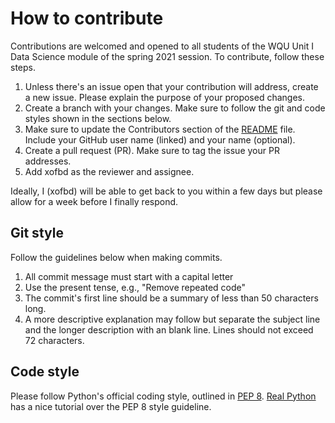 # How to contribute

Contributions are welcomed and opened to all students of the WQU Unit I Data Science module of the spring 2021 session. To contribute, follow these steps.

1. Unless there's an issue open that your contribution will address, create a new issue. Please explain the purpose of your proposed changes.
1. Create a branch with your changes. Make sure to follow the git and code styles shown in the sections below.
1. Make sure to update the Contributors section of the [README](README.md) file. Include your GitHub user name (linked) and your name (optional).
1. Create a pull request (PR). Make sure to tag the issue your PR addresses.
1. Add xofbd as the reviewer and assignee.

Ideally, I (xofbd) will be able to get back to you within a few days but please allow for a week before I finally respond.

## Git style
Follow the guidelines below when making commits.
1. All commit message must start with a capital letter
1. Use the present tense, e.g., "Remove repeated code"
1. The commit's first line should be a summary of less than 50 characters long.
1. A more descriptive explanation may follow but separate the subject line and the longer description with an blank line. Lines should not exceed 72 characters.

## Code style
Please follow Python's official coding style, outlined in [PEP 8](https://www.python.org/dev/peps/pep-0008/). [Real Python](https://realpython.com/python-pep8/) has a nice tutorial over the PEP 8 style guideline.
